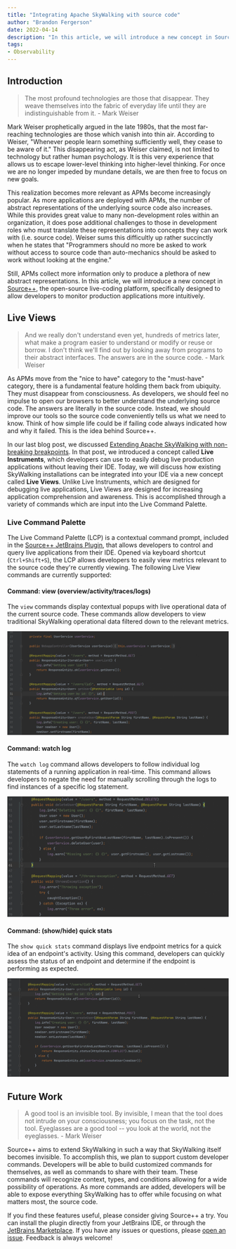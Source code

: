 ```yaml
---
title: "Integrating Apache SkyWalking with source code"
author: "Brandon Fergerson"
date: 2022-04-14
description: "In this article, we will introduce a new concept in Source++, the open-source live-coding platform, specifically designed to allow developers to monitor production applications more intuitively."
tags:
- Observability
---
```


## Introduction

> The most profound technologies are those that disappear. They weave themselves into the fabric of everyday life until they are indistinguishable from it. - Mark Weiser

Mark Weiser prophetically argued in the late 1980s, that the most far-reaching technologies are those which vanish into thin air. According to Weiser, "Whenever people learn something sufficiently well, they cease to be aware of it." This disappearing act, as Weiser claimed, is not limited to technology but rather human psychology. It is this very experience that allows us to escape lower-level thinking into higher-level thinking. For once we are no longer impeded by mundane details, we are then free to focus on new goals.

This realization becomes more relevant as APMs become increasingly popular. As more applications are deployed with APMs, the number of abstract representations of the underlying source code also increases. While this provides great value to many non-development roles within an organization, it does pose additional challenges to those in development roles who must translate these representations into concepts they can work with (i.e. source code). Weiser sums this difficultly up rather succinctly when he states that "Programmers should no more be asked to work without access to source code than auto-mechanics should be asked to work without looking at the engine."

Still, APMs collect more information only to produce a plethora of new abstract representations. In this article, we will introduce a new concept in [Source++](https://github.com/sourceplusplus/live-platform), the open-source live-coding platform, specifically designed to allow developers to monitor production applications more intuitively.

## Live Views

> And we really don't understand even yet, hundreds of metrics later, what make a program easier to understand or modify or reuse or borrow. I don't think we'll find out by looking away from programs to their abstract interfaces. The answers are in the source code. - Mark Weiser

As APMs move from the "nice to have" category to the "must-have" category, there is a fundamental feature holding them back from ubiquity. They must disappear from consciousness. As developers, we should feel no impulse to open our browsers to better understand the underlying source code. The answers are literally in the source code. Instead, we should improve our tools so the source code conveniently tells us what we need to know. Think of how simple life could be if failing code always indicated how and why it failed. This is the idea behind Source++.

In our last blog post, we discussed [Extending Apache SkyWalking with non-breaking breakpoints](https://skywalking.apache.org/blog/2021-12-06-extend-skywalking-with-nbb/). In that post, we introduced a concept called **Live Instruments**, which developers can use to easily debug live production applications without leaving their IDE. Today, we will discuss how existing SkyWalking installations can be integrated into your IDE via a new concept called **Live Views**. Unlike Live Instruments, which are designed for debugging live applications, Live Views are designed for increasing application comprehension and awareness. This is accomplished through a variety of commands which are input into the Live Command Palette.

### Live Command Palette

The Live Command Palette (LCP) is a contextual command prompt, included in the [Source++ JetBrains Plugin](https://github.com/sourceplusplus/interface-jetbrains), that allows developers to control and query live applications from their IDE. Opened via keyboard shortcut (`Ctrl+Shift+S`), the LCP allows developers to easily view metrics relevant to the source code they're currently viewing. The following Live View commands are currently supported:

#### Command: view (overview/activity/traces/logs)

The `view` commands display contextual popups with live operational data of the current source code. These commands allow developers to view traditional SkyWalking operational data filtered down to the relevant metrics.

![](view_command.gif)

#### Command: watch log

The `watch log` command allows developers to follow individual log statements of a running application in real-time. This command allows developers to negate the need for manually scrolling through the logs to find instances of a specific log statement.

![](watch_log_command.gif)

#### Command: (show/hide) quick stats

The `show quick stats` command displays live endpoint metrics for a quick idea of an endpoint's activity. Using this command, developers can quickly assess the status of an endpoint and determine if the endpoint is performing as expected.

![](show_quick_stats_command.gif)

## Future Work

> A good tool is an invisible tool. By invisible, I mean that the tool does not intrude on your consciousness; you focus on the task, not the tool. Eyeglasses are a good tool -- you look at the world, not the eyeglasses. - Mark Weiser

Source++ aims to extend SkyWalking in such a way that SkyWalking itself becomes invisible. To accomplish this, we plan to support custom developer commands. Developers will be able to build customized commands for themselves, as well as commands to share with their team. These commands will recognize context, types, and conditions allowing for a wide possibility of operations. As more commands are added, developers will be able to expose everything SkyWalking has to offer while focusing on what matters most, the source code.

If you find these features useful, please consider giving Source++ a try. You can install the plugin directly from your JetBrains IDE, or through the [JetBrains Marketplace](https://plugins.jetbrains.com/plugin/12033-source-). If you have any issues or questions, please [open an issue](https://github.com/sourceplusplus/interface-jetbrains/issues). Feedback is always welcome!

